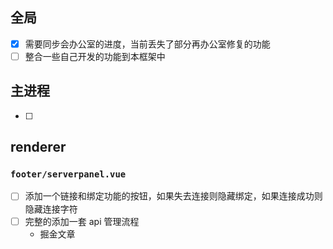 ## 全局

- [X] 需要同步会办公室的进度，当前丢失了部分再办公室修复的功能
- [ ] 整合一些自己开发的功能到本框架中

## 主进程

- [ ]

## renderer

### `footer/serverpanel.vue`

- [ ] 添加一个链接和绑定功能的按钮，如果失去连接则隐藏绑定，如果连接成功则隐藏连接字符
- [ ] 完整的添加一套 api 管理流程
  - 掘金文章
